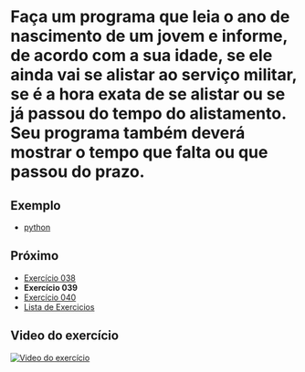 # Faça um programa que leia o ano de nascimento de um jovem e informe, de acordo com a sua idade, se ele ainda vai se alistar ao serviço militar, se é a hora exata de se alistar ou se já passou do tempo do alistamento. Seu programa também deverá mostrar o tempo que falta ou que passou do prazo.

## Exemplo

- [python](python)

## Próximo

- [Exercício 038](../038)
- **Exercício 039**
- [Exercício 040](../040)
- [Lista de Exercicios](../)

## Video do exercício

[![Video do exercício](https://img.youtube.com/vi/ePwP4gU_waY/maxresdefault.jpg)](https://youtu.be/ePwP4gU_waY)